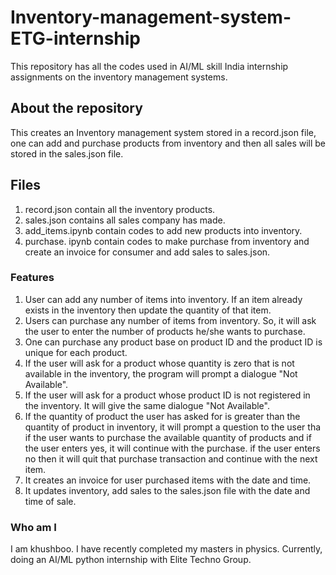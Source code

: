 # Inventory-management-system-ETG-internship
This repository has all the codes used in AI/ML skill India internship assignments on the inventory management systems.

##  About the repository
This creates an Inventory management system stored in a record.json file, one can add and purchase products from inventory and then all sales will be stored in the sales.json file.

## Files 
1. record.json contain all the inventory products.
2. sales.json contains all sales company has made.
3. add_items.ipynb contain codes to add new products into inventory.
4. purchase. ipynb contain codes to make purchase from inventory and create an invoice for consumer and add sales to sales.json.

### Features
1. User can add any number of items into inventory. If an item already exists in the inventory then update the quantity of that item.
2. Users can purchase any number of items from inventory. So, it will ask the user to enter the number of products he/she wants to purchase.
3. One can purchase any product base on product ID and the product ID is unique for each product.
4. If the user will ask for a product whose quantity is zero that is not available in the inventory, the program will prompt a dialogue "Not Available".
5. If the user will ask for a product whose product ID is not registered in the inventory. It will give the same dialogue "Not Available".
6. If the quantity of product the user has asked for is greater than the quantity of product in inventory, it will prompt a question to the user tha if the user wants to purchase the available quantity of products and if the user enters yes, it will continue with the purchase. if the user enters no then it will quit that purchase transaction and continue with the next item.
7. It creates an invoice for user purchased items with the date and time.
8. It updates inventory, add sales to the sales.json file with the date and time of sale.


###  Who am I
I am khushboo. I have recently completed my masters in physics. Currently, doing an AI/ML python internship with Elite Techno Group.
